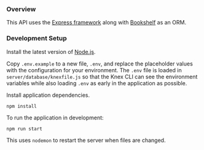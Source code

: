 ### Overview

This API uses the [Express framework](http://expressjs.com) along with [Bookshelf](http://bookshelfjs.org) as an ORM.

### Development Setup

Install the latest version of [Node.js](https://nodejs.org/en/).

Copy `.env.example` to a new file, `.env`, and replace the placeholder values with the configuration for your environment. The `.env` file is loaded in `server/database/knexfile.js` so that the Knex CLI can see the environment variables while also loading `.env` as early in the application as possible.

Install application dependencies.
```
npm install
```
To run the application in development:
```
npm run start
```
This uses `nodemon` to restart the server when files are changed.
